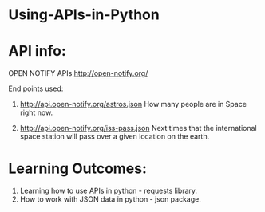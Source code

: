 # Using-APIs-in-Python

# API info: 

OPEN NOTIFY APIs
http://open-notify.org/

End points used:
1. http://api.open-notify.org/astros.json 
How many people are in Space right now.

2. http://api.open-notify.org/iss-pass.json
Next times that the international space station will pass over a given location on the earth.

# Learning Outcomes:

1. Learning how to use APIs in python - requests library.
2. How to work with JSON data in python - json package.


